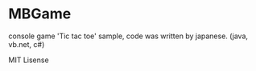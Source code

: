 MBGame
======

console game 'Tic tac toe' sample, code was written by japanese. (java, vb.net, c#)

MIT Lisense

